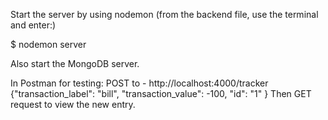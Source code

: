 Start the server by using nodemon (from the backend file, use the terminal and enter:)

$ nodemon server

Also start the MongoDB server.

In Postman for testing:
POST to - http://localhost:4000/tracker
{"transaction_label": "bill", "transaction_value": -100,
"id": "1"
}
Then GET request to view the new entry.